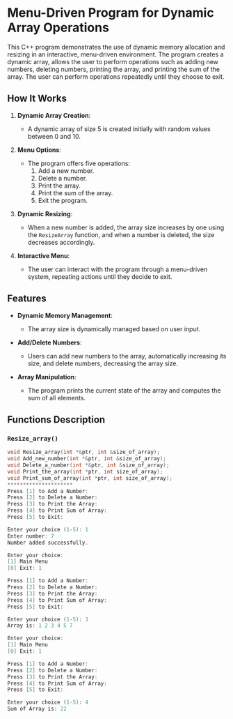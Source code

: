 # Menu-Driven Program for Dynamic Array Operations

This C++ program demonstrates the use of dynamic memory allocation and resizing in an interactive, menu-driven environment. The program creates a dynamic array, allows the user to perform operations such as adding new numbers, deleting numbers, printing the array, and printing the sum of the array. The user can perform operations repeatedly until they choose to exit.

## How It Works

1. **Dynamic Array Creation**: 
   - A dynamic array of size 5 is created initially with random values between 0 and 10.
   
2. **Menu Options**: 
   - The program offers five operations:
     1. Add a new number.
     2. Delete a number.
     3. Print the array.
     4. Print the sum of the array.
     5. Exit the program.
   
3. **Dynamic Resizing**: 
   - When a new number is added, the array size increases by one using the `ResizeArray` function, and when a number is deleted, the size decreases accordingly.
   
4. **Interactive Menu**: 
   - The user can interact with the program through a menu-driven system, repeating actions until they decide to exit.

## Features

- **Dynamic Memory Management**: 
   - The array size is dynamically managed based on user input.
   
- **Add/Delete Numbers**: 
   - Users can add new numbers to the array, automatically increasing its size, and delete numbers, decreasing the array size.
   
- **Array Manipulation**: 
   - The program prints the current state of the array and computes the sum of all elements.

## Functions Description

### `Resize_array()`
```cpp
void Resize_array(int *&ptr, int &size_of_array);
void Add_new_number(int *&ptr, int &size_of_array);
void Delete_a_number(int *&ptr, int &size_of_array);
void Print_the_array(int *ptr, int size_of_array);
void Print_sum_of_array(int *ptr, int size_of_array);
*********************
Press [1] to Add a Number: 
Press [2] to Delete a Number:
Press [3] to Print the Array:
Press [4] to Print Sum of Array:
Press [5] to Exit:

Enter your choice (1-5): 1
Enter number: 7
Number added successfully.

Enter your choice:
[1] Main Menu
[0] Exit: 1

Press [1] to Add a Number: 
Press [2] to Delete a Number:
Press [3] to Print the Array:
Press [4] to Print Sum of Array:
Press [5] to Exit:

Enter your choice (1-5): 3
Array is: 1 2 3 4 5 7 

Enter your choice:
[1] Main Menu
[0] Exit: 1

Press [1] to Add a Number: 
Press [2] to Delete a Number:
Press [3] to Print the Array:
Press [4] to Print Sum of Array:
Press [5] to Exit:

Enter your choice (1-5): 4
Sum of Array is: 22
